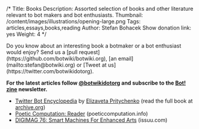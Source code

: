 /*
Title: Books
Description: Assorted selection of books and other literature relevant to bot makers and bot enthusiasts.
Thumbnail: /content/images/illustrations/opening-large.png
Tags: articles,essays,books,reading
Author: Stefan Bohacek
Show donation link: yes
Weight: 4
*/

<div class="note" markdown=1>
Do you know about an interesting book a botmaker or a bot enthusiast would enjoy? Send us a [pull request](https://github.com/botwiki/botwiki.org), [an email](mailto:stefan@botwiki.org) or [Tweet at us](https://twitter.com/botwikidotorg).
</div>

**For the latest articles follow [@botwikidotorg](https://twitter.com/botwikidotorg) and subscribe to the [Bot! zine](http://botzine.org/) newsletter.**

- [Twitter Bot Encyclopedia](http://leeeeza.com/twitter-bot-encyclopedia.html) by [Elizaveta Pritychenko](http://leeeeza.com/) (read the full book at [archive.org](https://archive.org/stream/twitter_bot_encyclopedia_with_cover#page/n0/mode/2up))
- [Poetic Computation: Reader](http://poeticcomputation.info) (poeticcomputation.info)
- [DIGIMAG 76: Smart Machines For Enhanced Arts](https://issuu.com/digicultlibrary/docs/digimag76) (issuu.com)
